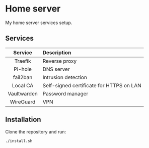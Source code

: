# Home server

My home server services setup.


## Services
| **Service** | **Description** |
|:-------:|:------------|
| Traefik | Reverse proxy |
| Pi-hole | DNS server |
| fail2ban | Intrusion detection |
| Local CA | Self-signed certificate for HTTPS on LAN |
| Vaultwarden | Password manager |
| WireGuard | VPN |


## Installation

Clone the repository and run:
```
./install.sh
```
